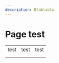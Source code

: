 ```yaml
---
description: Blablabla
---
```


# Page test

|      |      |      |
| ---- | ---- | ---- |
| test | test | test |
|      |      |      |
|      |      |      |
